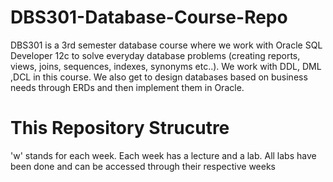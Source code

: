 # DBS301-Database-Course-Repo

DBS301 is a 3rd semester database course where we work with Oracle SQL Developer 12c to solve everyday database problems (creating reports, views, joins, sequences, indexes, synonyms etc..). We work with DDL, DML ,DCL in this course. We also get to design databases based on business needs through ERDs and then implement them in Oracle.

# This Repository Strucutre

'w' stands for each week. Each week has a lecture and a lab. All labs have been done and can be accessed through their respective weeks

